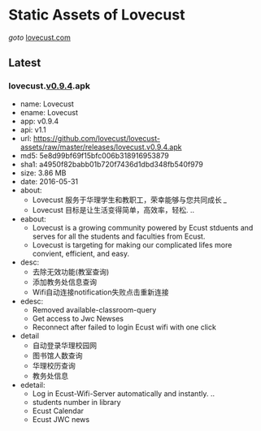 
# Static Assets of Lovecust

*goto* [lovecust.com](http://lovecust.com/)


## Latest

### lovecust.[v0.9.4](https://github.com/lovecust/lovecust-assets/raw/master/releases/lovecust.v0.9.4.apk).apk

- name: Lovecust
- ename: Lovecust
- app: v0.9.4
- api: v1.1
- url: https://github.com/lovecust/lovecust-assets/raw/master/releases/lovecust.v0.9.4.apk
- md5: 5e8d99bf69f15bfc006b318916953879
- sha1: a4950f82babb01b720f7436d1dbd348fb540f979
- size: 3.86 MB
- date: 2016-05-31
- about: 
	- Lovecust 服务于华理学生和教职工，荣幸能够与您共同成长 *_*
	- Lovecust 目标是让生活变得简单，高效率，轻松. ..
- eabout: 
	- Lovecust is a growing community powered by Ecust stduents and serves for all the students and faculties from Ecust.
	- Lovecust is targeting for making our complicated lifes more convient, efficient, and easy.
- desc:
	- 去除无效功能(教室查询)
	- 添加教务处信息查询
	- Wifi自动连接notification失败点击重新连接
- edesc: 
	- Removed available-classroom-query
	- Get access to Jwc Newses
	- Reconnect after failed to login Ecust wifi with one click
- detail
	- 自动登录华理校园网
	- 图书馆人数查询
	- 华理校历查询
	- 教务处信息
- edetail: 
	- Log in Ecust-Wifi-Server automatically and instantly. ..
	- students number in library
	- Ecust Calendar
	- Ecust JWC news


